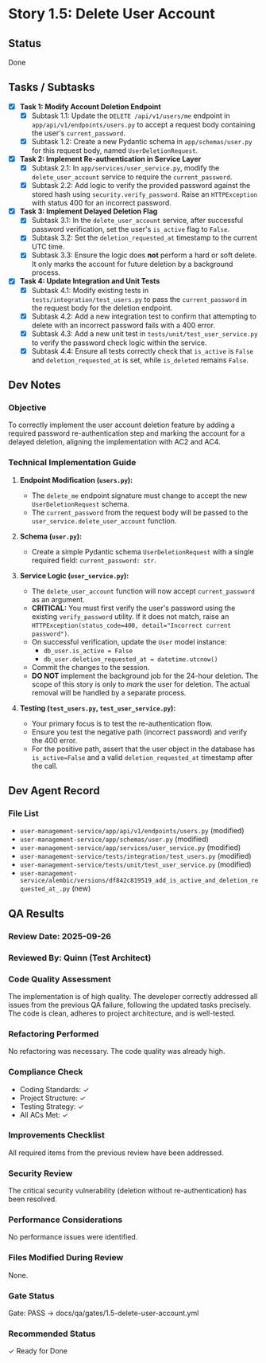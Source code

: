 # Story 1.5: Delete User Account

## Status
Done

## Tasks / Subtasks

- [x] **Task 1: Modify Account Deletion Endpoint**
  - [x] Subtask 1.1: Update the `DELETE /api/v1/users/me` endpoint in `app/api/v1/endpoints/users.py` to accept a request body containing the user's `current_password`.
  - [x] Subtask 1.2: Create a new Pydantic schema in `app/schemas/user.py` for this request body, named `UserDeletionRequest`.

- [x] **Task 2: Implement Re-authentication in Service Layer**
  - [x] Subtask 2.1: In `app/services/user_service.py`, modify the `delete_user_account` service to require the `current_password`.
  - [x] Subtask 2.2: Add logic to verify the provided password against the stored hash using `security.verify_password`. Raise an `HTTPException` with status 400 for an incorrect password.

- [x] **Task 3: Implement Delayed Deletion Flag**
  - [x] Subtask 3.1: In the `delete_user_account` service, after successful password verification, set the user's `is_active` flag to `False`.
  - [x] Subtask 3.2: Set the `deletion_requested_at` timestamp to the current UTC time.
  - [x] Subtask 3.3: Ensure the logic does **not** perform a hard or soft delete. It only marks the account for future deletion by a background process.

- [x] **Task 4: Update Integration and Unit Tests**
  - [x] Subtask 4.1: Modify existing tests in `tests/integration/test_users.py` to pass the `current_password` in the request body for the deletion endpoint.
  - [x] Subtask 4.2: Add a new integration test to confirm that attempting to delete with an incorrect password fails with a 400 error.
  - [x] Subtask 4.3: Add a new unit test in `tests/unit/test_user_service.py` to verify the password check logic within the service.
  - [x] Subtask 4.4: Ensure all tests correctly check that `is_active` is `False` and `deletion_requested_at` is set, while `is_deleted` remains `False`.

## Dev Notes

### Objective
To correctly implement the user account deletion feature by adding a required password re-authentication step and marking the account for a delayed deletion, aligning the implementation with AC2 and AC4.

### Technical Implementation Guide
1.  **Endpoint Modification (`users.py`):**
    - The `delete_me` endpoint signature must change to accept the new `UserDeletionRequest` schema.
    - The `current_password` from the request body will be passed to the `user_service.delete_user_account` function.

2.  **Schema (`user.py`):**
    - Create a simple Pydantic schema `UserDeletionRequest` with a single required field: `current_password: str`.

3.  **Service Logic (`user_service.py`):**
    - The `delete_user_account` function will now accept `current_password` as an argument.
    - **CRITICAL:** You must first verify the user's password using the existing `verify_password` utility. If it does not match, raise an `HTTPException(status_code=400, detail="Incorrect current password")`.
    - On successful verification, update the `User` model instance:
        - `db_user.is_active = False`
        - `db_user.deletion_requested_at = datetime.utcnow()`
    - Commit the changes to the session.
    - **DO NOT** implement the background job for the 24-hour deletion. The scope of this story is only to *mark* the user for deletion. The actual removal will be handled by a separate process.

4.  **Testing (`test_users.py`, `test_user_service.py`):**
    - Your primary focus is to test the re-authentication flow.
    - Ensure you test the negative path (incorrect password) and verify the 400 error.
    - For the positive path, assert that the user object in the database has `is_active=False` and a valid `deletion_requested_at` timestamp after the call.

## Dev Agent Record

### File List
- `user-management-service/app/api/v1/endpoints/users.py` (modified)
- `user-management-service/app/schemas/user.py` (modified)
- `user-management-service/app/services/user_service.py` (modified)
- `user-management-service/tests/integration/test_users.py` (modified)
- `user-management-service/tests/unit/test_user_service.py` (modified)
- `user-management-service/alembic/versions/df842c819519_add_is_active_and_deletion_requested_at_.py` (new)

## QA Results

### Review Date: 2025-09-26

### Reviewed By: Quinn (Test Architect)

### Code Quality Assessment

The implementation is of high quality. The developer correctly addressed all issues from the previous QA failure, following the updated tasks precisely. The code is clean, adheres to project architecture, and is well-tested.

### Refactoring Performed

No refactoring was necessary. The code quality was already high.

### Compliance Check

- Coding Standards: ✓
- Project Structure: ✓
- Testing Strategy: ✓
- All ACs Met: ✓

### Improvements Checklist

All required items from the previous review have been addressed.

### Security Review

The critical security vulnerability (deletion without re-authentication) has been resolved.

### Performance Considerations

No performance issues were identified.

### Files Modified During Review

None.

### Gate Status

Gate: PASS → docs/qa/gates/1.5-delete-user-account.yml

### Recommended Status

✓ Ready for Done

